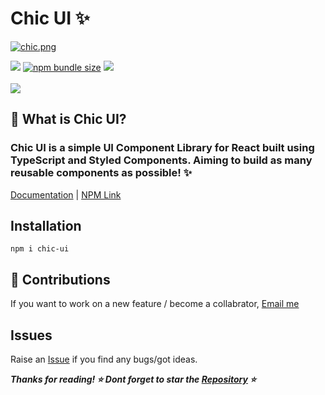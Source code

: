 # Chic UI  ✨

[![chic.png](https://i.postimg.cc/Px05mMSw/chic.png)](https://postimg.cc/YGf77QKr)

<a href="https://www.npmjs.org/package/chic-ui"><img src="https://img.shields.io/npm/v/chic-ui?style=flat-square&logo=npm&label=npm"></a>
<a href="https://www.npmjs.org/package/chic-ui"><img alt="npm bundle size" src="https://img.shields.io/bundlephobia/min/chic-ui?color=brightgreen&label=package%20size&style=flat-square"></a>
<a href="https://www.npmjs.org/package/chic-ui"><img src="https://img.shields.io/badge/contributions-welcome-brightgreen?style=flat-square&logo=github"></a>
<br><br>
<a href="https://www.npmjs.com/package/chic-ui"><img src="https://nodei.co/npm/chic-ui.png?downloads=true&downloadRank=true&stars=true"></a>

## 🤔 What is Chic UI?

### Chic UI is a simple UI Component Library for React built using TypeScript and Styled Components. Aiming to build as many reusable components as possible! ✨
<a href="https://chic-ui.web.app/">Documentation</a> | <a href="https://www.npmjs.com/package/chic-ui">NPM Link</a>

## Installation

```
npm i chic-ui
```


## 🙌 Contributions

If you want to work on a new feature / become a collabrator, <a href="mailto:carishmashukla28@gmail.com">Email me</a>

## Issues
Raise an [Issue](https://github.com/karishmashuklaa/chic-ui/issues) if you find any bugs/got ideas. 


***Thanks for reading! ⭐ Dont forget to star the [Repository](https://github.com/karishmashuklaa/chic-ui) ⭐***
